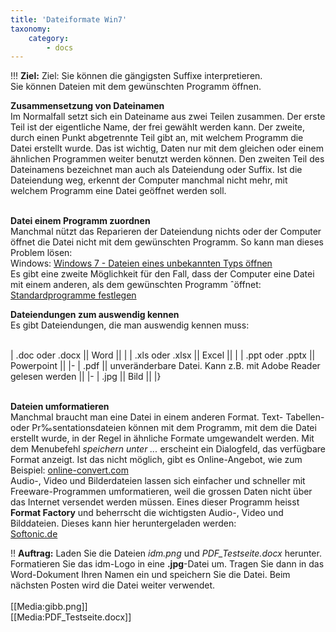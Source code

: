 ```yaml
---
title: 'Dateiformate Win7'
taxonomy:
    category:
        - docs
---
```


!!! **Ziel:** Ziel: Sie können die gängigsten Suffixe interpretieren.<br>Sie können Dateien mit dem gewünschten Programm öffnen.

**Zusammensetzung von Dateinamen**<br>
Im Normalfall setzt sich ein Dateiname aus zwei Teilen zusammen. Der erste Teil ist der eigentliche Name, der frei gewählt werden kann. Der zweite, durch einen Punkt abgetrennte Teil gibt an, mit welchem Programm die Datei erstellt wurde. Das ist wichtig, Daten nur mit dem gleichen oder einem ähnlichen Programmen weiter benutzt werden können. Den zweiten Teil des Dateinamens bezeichnet man auch als Dateiendung oder Suffix. Ist die Dateiendung weg, erkennt der Computer manchmal nicht mehr, mit welchem Programm eine Datei geöffnet werden soll. <br><br>

**Datei einem Programm zuordnen**<br>
Manchmal nützt das Reparieren der Dateiendung nichts oder der Computer öffnet die Datei nicht mit dem gewünschten Programm. So kann man dieses Problem lösen:<br>
Windows: [Windows 7 - Dateien eines unbekannten Typs öffnen](https://www.youtube.com/watch?v=-5f7TRTI_Ck)<br> Es gibt eine zweite Möglichkeit für den Fall, dass der Computer eine Datei mit einem anderen, als dem gewünschten Programm ˆöffnet: [Standardprogramme festlegen](https://www.youtube.com/watch?v=Gcy-XiwtIsc|)

**Dateiendungen zum auswendig kennen**<br>
Es gibt Dateiendungen, die man auswendig kennen muss:<br><br>

| .doc oder .docx || Word ||
|
| .xls oder .xlsx || Excel ||
|
| .ppt oder .pptx || Powerpoint ||
|-
| .pdf || unveränderbare Datei. Kann z.B. mit Adobe Reader gelesen werden ||
|-
| .jpg || Bild ||
|}
<br><br>
			

**Dateien umformatieren**<br>
Manchmal braucht man eine Datei in einem anderen Format. Text- Tabellen- oder Pr‰sentationsdateien können mit dem Programm, mit dem die Datei erstellt wurde, in der Regel in ähnliche Formate umgewandelt werden. Mit dem Menubefehl *speichern unter ...* erscheint ein Dialogfeld, das verfügbare Format anzeigt. Ist das nicht möglich, gibt es Online-Angebot, wie zum Beispiel: [online-convert.com](http://www.online-convert.com|)<br>
Audio-, Video und Bilderdateien lassen sich einfacher und schneller mit Freeware-Programmen umformatieren, weil die grossen Daten nicht über das Internet versendet werden müssen. Eines dieser Programm heisst **Format Factory** und beherrscht die wichtigsten Audio-, Video und Bilddateien. Dieses kann hier heruntergeladen werden:<br> [Softonic.de](http://format-factory.de.softonic.com|)<br>

!! **Auftrag:** Laden Sie die Dateien *idm.png* und *PDF_Testseite.docx* herunter. Formatieren Sie das idm-Logo in eine **.jpg**-Datei um. Tragen Sie dann in das Word-Dokument Ihren Namen ein und speichern Sie die Datei. Beim nächsten Posten wird die Datei weiter verwendet.<br><br>
[[Media:gibb.png]]<br>
[[Media:PDF_Testseite.docx]]<br><br>





